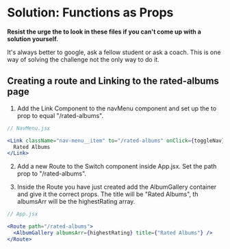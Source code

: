 # Solution: Functions as Props

**Resist the urge the to look in these files if you can't come up with a solution yourself.**

It's always better to google, ask a fellow student or ask a coach. This is one way of solving the challenge not the only way to do it.

## Creating a route and Linking to the rated-albums page

1. Add the Link Component to the navMenu component and set up the to prop to equal "/rated-albums".

```jsx
// NavMenu.jsx

<Link className="nav-menu__item" to="/rated-albums" onClick={toggleNav}>
  Rated Albums
</Link>
```

2. Add a new Route to the Switch component inside App.jsx. Set the path prop to "/rated-albums".

3. Inside the Route you have just created add the AlbumGallery container and give it the correct props. The title will be "Rated Albums", th albumsArr will be the highestRating array.

```jsx
// App.jsx

<Route path="/rated-albums">
  <AlbumGallery albumsArr={highestRating} title={"Rated Albums"} />
</Route>
```
